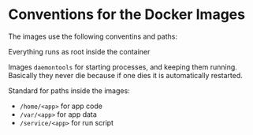 # Conventions for the Docker Images

The images use the following conventins and paths:

Everything runs as root inside the container

Images `daemontools` for starting processes, and keeping them running.
Basically they never die because if one dies it is automatically restarted.

Standard for paths inside the images:

- `/home/<app>` for app code
- `/var/<app>` for app data
- `/service/<app>` for run script

